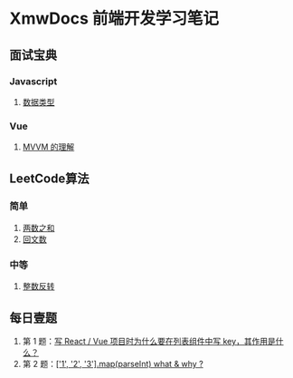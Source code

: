 # XmwDocs 前端开发学习笔记

## 面试宝典
### Javascript
1. [数据类型](https://docs.baiwumm.com/interview-handbook/javascript/data-type)

### Vue
1. [MVVM 的理解](https://docs.baiwumm.com/interview-handbook/vue/mvvm)

## LeetCode算法

### 简单
1. [两数之和](https://docs.baiwumm.com/algorithm/ease/sum-of-two-numbers)
2. [回文数](https://docs.baiwumm.com/algorithm/ease/palindromic-number)

### 中等
1. [整数反转](https://docs.baiwumm.com/algorithm/intermediate/integer-inversion)

## 每日壹题
1. 第 1 题：[写 React / Vue 项目时为什么要在列表组件中写 key，其作用是什么？](https://docs.baiwumm.com/daily-question/1)
2. 第 2 题：[['1', '2', '3'].map(parseInt) what & why ?](https://docs.baiwumm.com/daily-question/2)